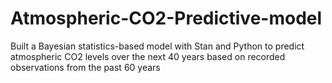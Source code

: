 # Atmospheric-CO2-Predictive-model

Built a Bayesian statistics-based model with Stan and Python to predict atmospheric CO2 levels over the next 40 years based on recorded observations from the past 60 years
